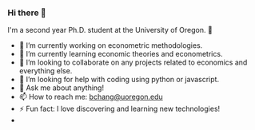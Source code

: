 ### Hi there 👋

I'm a second year Ph.D. student at the University of Oregon. :evergreen_tree:

- 🔭 I’m currently working on econometric methodologies.
- 🌱 I’m currently learning economic theories and econometrics.
- 👯 I’m looking to collaborate on any projects related to economics and everything else.
- 🤔 I’m looking for help with coding using python or javascript.
- 💬 Ask me about anything!
- 📫 How to reach me: bchang@uoregon.edu
- ⚡ Fun fact: I love discovering and learning new technologies!
- 

